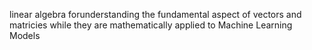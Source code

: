 linear algebra forunderstanding the fundamental aspect of vectors and matricies while they are mathematically applied to Machine Learning Models
